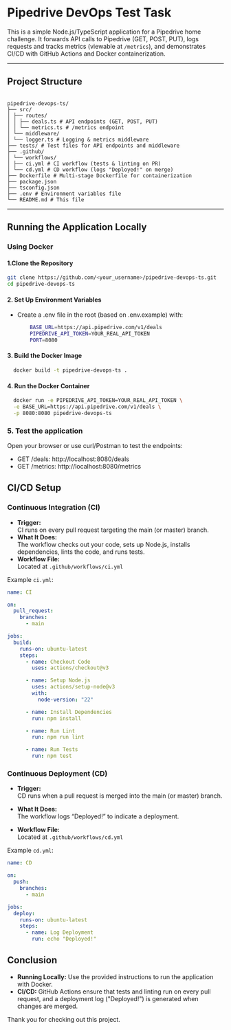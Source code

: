 # Pipedrive DevOps Test Task

This is a simple Node.js/TypeScript application for a Pipedrive home challenge. It forwards API calls to Pipedrive (GET, POST, PUT), logs requests and tracks metrics (viewable at `/metrics`), and demonstrates CI/CD with GitHub Actions and Docker containerization.

---

## Project Structure

```plaintext

pipedrive-devops-ts/
├── src/
│ ├── routes/
│ │ ├── deals.ts # API endpoints (GET, POST, PUT)
│ │ └── metrics.ts # /metrics endpoint
│ └── middleware/
│ └── logger.ts # Logging & metrics middleware
├── tests/ # Test files for API endpoints and middleware
├── .github/
│ └── workflows/
│ ├── ci.yml # CI workflow (tests & linting on PR)
│ └── cd.yml # CD workflow (logs "Deployed!" on merge)
├── Dockerfile # Multi-stage Dockerfile for containerization
├── package.json
├── tsconfig.json
├── .env # Environment variables file
└── README.md # This file

```

---

## Running the Application Locally

### Using Docker

#### 1.Clone the Repository

```bash
git clone https://github.com/<your_username>/pipedrive-devops-ts.git
cd pipedrive-devops-ts
```

#### 2. Set Up Environment Variables

- Create a .env file in the root (based on .env.example) with:

  ```bash
      BASE_URL=https://api.pipedrive.com/v1/deals
      PIPEDRIVE_API_TOKEN=YOUR_REAL_API_TOKEN
      PORT=8080
  ```

#### 3. Build the Docker Image

```bash
  docker build -t pipedrive-devops-ts .
```

#### 4. Run the Docker Container

```bash
  docker run -e PIPEDRIVE_API_TOKEN=YOUR_REAL_API_TOKEN \
  -e BASE_URL=https://api.pipedrive.com/v1/deals \
  -p 8080:8080 pipedrive-devops-ts
```

### 5. Test the application

Open your browser or use curl/Postman to test the endpoints:

- GET /deals: http://localhost:8080/deals
- GET /metrics: http://localhost:8080/metrics

## CI/CD Setup

### Continuous Integration (CI)

- **Trigger:**  
  CI runs on every pull request targeting the main (or master) branch.
- **What It Does:**  
  The workflow checks out your code, sets up Node.js, installs dependencies, lints the code, and runs tests.
- **Workflow File:**  
  Located at `.github/workflows/ci.yml`

Example `ci.yml`:

```yaml
name: CI

on:
  pull_request:
    branches:
      - main

jobs:
  build:
    runs-on: ubuntu-latest
    steps:
      - name: Checkout Code
        uses: actions/checkout@v3

      - name: Setup Node.js
        uses: actions/setup-node@v3
        with:
          node-version: "22"

      - name: Install Dependencies
        run: npm install

      - name: Run Lint
        run: npm run lint

      - name: Run Tests
        run: npm test
```

### Continuous Deployment (CD)

- **Trigger:**  
  CD runs when a pull request is merged into the main (or master) branch.

- **What It Does:**  
  The workflow logs “Deployed!” to indicate a deployment.

- **Workflow File:**  
  Located at `.github/workflows/cd.yml`

Example `cd.yml`:

```yaml
name: CD

on:
  push:
    branches:
      - main

jobs:
  deploy:
    runs-on: ubuntu-latest
    steps:
      - name: Log Deployment
        run: echo "Deployed!"
```

## Conclusion

- **Running Locally:** Use the provided instructions to run the application with Docker.
- **CI/CD:** GitHub Actions ensure that tests and linting run on every pull request, and a deployment log ("Deployed!") is generated when changes are merged.

Thank you for checking out this project.
